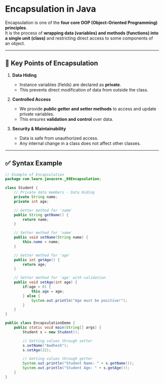 # Encapsulation in Java

Encapsulation is one of the **four core OOP (Object-Oriented Programming) principles**.  
It is the process of **wrapping data (variables) and methods (functions) into a single unit (class)** and restricting direct access to some components of an object.

---

## 🚀 Key Points of Encapsulation
1. **Data Hiding**
    - Instance variables (fields) are declared as **private**.
    - This prevents direct modification of data from outside the class.

2. **Controlled Access**
    - We provide **public getter and setter methods** to access and update private variables.
    - This ensures **validation and control** over data.

3. **Security & Maintainability**
    - Data is safe from unauthorized access.
    - Any internal change in a class does not affect other classes.

---

## ✅ Syntax Example

```java
// Example of Encapsulation
package com.learn.javacore._08Encapsulation;

class Student {
    // Private data members - Data Hiding
    private String name;
    private int age;

    // Getter method for 'name'
    public String getName() {
        return name;
    }

    // Setter method for 'name'
    public void setName(String name) {
        this.name = name;
    }

    // Getter method for 'age'
    public int getAge() {
        return age;
    }

    // Setter method for 'age' with validation
    public void setAge(int age) {
        if(age > 0) {
            this.age = age;
        } else {
            System.out.println("Age must be positive!");
        }
    }
}

public class EncapsulationDemo {
    public static void main(String[] args) {
        Student s = new Student();

        // Setting values through setter
        s.setName("Awdhesh");
        s.setAge(22);

        // Getting values through getter
        System.out.println("Student Name: " + s.getName());
        System.out.println("Student Age: " + s.getAge());
    }
}
